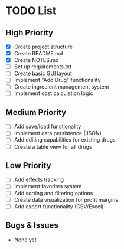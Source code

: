 # TODO List

## High Priority
- [x] Create project structure
- [x] Create README.md
- [x] Create NOTES.md
- [ ] Set up requirements.txt
- [ ] Create basic GUI layout
- [ ] Implement "Add Drug" functionality
- [ ] Create ingredient management system
- [ ] Implement cost calculation logic

## Medium Priority
- [ ] Add save/load functionality
- [ ] Implement data persistence (JSON)
- [ ] Add editing capabilities for existing drugs
- [ ] Create a table view for all drugs

## Low Priority
- [ ] Add effects tracking
- [ ] Implement favorites system
- [ ] Add sorting and filtering options
- [ ] Create data visualization for profit margins
- [ ] Add export functionality (CSV/Excel)

## Bugs & Issues
- None yet
